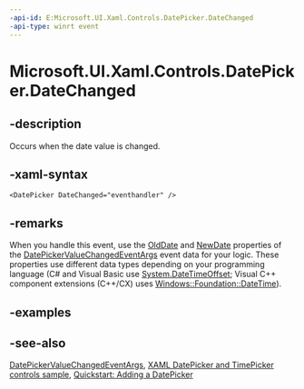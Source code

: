 ```yaml
---
-api-id: E:Microsoft.UI.Xaml.Controls.DatePicker.DateChanged
-api-type: winrt event
---
```


<!-- Event syntax
public event Windows.Foundation.EventHandler DateChanged<Windows.UI.Xaml.Controls.DatePickerValueChangedEventArgs>
-->

# Microsoft.UI.Xaml.Controls.DatePicker.DateChanged

## -description

Occurs when the date value is changed.

## -xaml-syntax
```xaml
<DatePicker DateChanged="eventhandler" />
```

## -remarks
When you handle this event, use the [OldDate](datepickervaluechangedeventargs_olddate.md) and [NewDate](datepickervaluechangedeventargs_newdate.md) properties of the [DatePickerValueChangedEventArgs](datepickervaluechangedeventargs.md) event data for your logic. These properties use different data types depending on your programming language (C# and Visual Basic use [System.DateTimeOffset](/dotnet/api/system.datetimeoffset?redirectedfrom=MSDN); Visual C++ component extensions (C++/CX) uses [Windows::Foundation::DateTime](/windows/desktop/api/windows.foundation/ns-windows-foundation-datetime)).

## -examples

## -see-also
[DatePickerValueChangedEventArgs](datepickervaluechangedeventargs.md), [XAML DatePicker and TimePicker controls sample](https://github.com/microsoftarchive/msdn-code-gallery-microsoft/tree/master/Official%20Windows%20Platform%20Sample/XAML%20DatePicker%20and%20TimePicker%20controls%20sample), [Quickstart: Adding a DatePicker](/previous-versions/windows/apps/dn308514(v=win.10))
